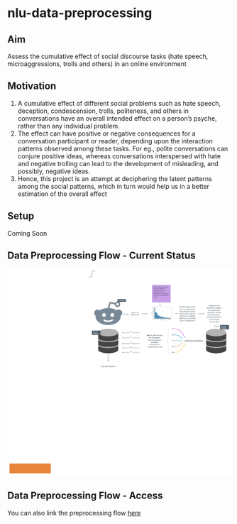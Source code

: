 # nlu-data-preprocessing

## Aim 
Assess the cumulative effect of social discourse tasks (hate speech, 
microaggressions, trolls and others) in an online environment

## Motivation
1. A cumulative effect of different social problems such as hate speech, deception, condescension, trolls, politeness, and others in conversations have an overall intended effect on a person’s psyche, rather than any individual problem. 
2. The effect can have positive or negative consequences for a conversation participant or reader,  depending upon the interaction patterns observed among 
these tasks. For eg., polite conversations can conjure positive ideas, whereas conversations interspersed with hate and negative trolling can lead to
the development of misleading, and possibly, negative ideas. 
3. Hence, this project is an attempt at deciphering the latent patterns among the social patterns, which in turn would help us in a better estimation of the overall effect 


## Setup 
Coming Soon 

## Data Preprocessing Flow - Current Status 
![Image](preprocess_flow.png) 



## Data Preprocessing Flow - Access 
You can also link the preprocessing flow [here](https://whimsical.com/reddit-VToZqaZcpuY7hjbybd1bnb)
